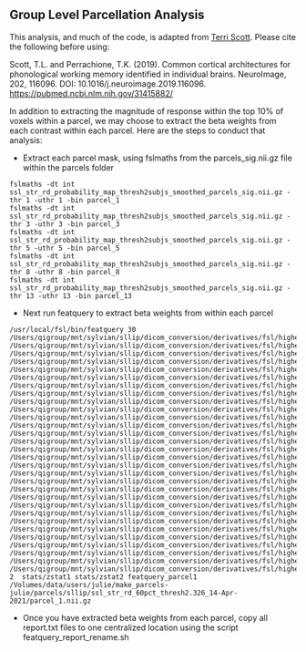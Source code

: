 ## Group Level Parcellation Analysis
This analysis, and much of the code, is adapted from [Terri Scott](https://github.com/tlscott/make_parcels). Please cite the following before using:

Scott, T.L. and Perrachione, T.K. (2019). Common cortical architectures for phonological working memory identified in individual brains. NeuroImage, 202, 116096. DOI: 10.1016/j.neuroimage.2019.116096.
https://pubmed.ncbi.nlm.nih.gov/31415882/

In addition to extracting the magnitude of response within the top 10% of voxels within a parcel, we may choose to extract the beta weights from each contrast within each parcel. Here are the steps to conduct that analysis:
- Extract each parcel mask, using fslmaths from the parcels_sig.nii.gz file within the parcels folder
```
fslmaths -dt int ssl_str_rd_probability_map_thresh2subjs_smoothed_parcels_sig.nii.gz -thr 1 -uthr 1 -bin parcel_1
fslmaths -dt int ssl_str_rd_probability_map_thresh2subjs_smoothed_parcels_sig.nii.gz -thr 3 -uthr 3 -bin parcel_3
fslmaths -dt int ssl_str_rd_probability_map_thresh2subjs_smoothed_parcels_sig.nii.gz -thr 5 -uthr 5 -bin parcel_5
fslmaths -dt int ssl_str_rd_probability_map_thresh2subjs_smoothed_parcels_sig.nii.gz -thr 8 -uthr 8 -bin parcel_8
fslmaths -dt int ssl_str_rd_probability_map_thresh2subjs_smoothed_parcels_sig.nii.gz -thr 13 -uthr 13 -bin parcel_13
```
- Next run featquery to extract beta weights from within each parcel
```
/usr/local/fsl/bin/featquery 30 /Users/qigroup/mnt/sylvian/sllip/dicom_conversion/derivatives/fsl/higherlevelanalysis/sllip_001/ASL.gfeat/cope2.feat /Users/qigroup/mnt/sylvian/sllip/dicom_conversion/derivatives/fsl/higherlevelanalysis/sllip_002/ASL.gfeat/cope2.feat /Users/qigroup/mnt/sylvian/sllip/dicom_conversion/derivatives/fsl/higherlevelanalysis/sllip_005/ASL.gfeat/cope2.feat /Users/qigroup/mnt/sylvian/sllip/dicom_conversion/derivatives/fsl/higherlevelanalysis/sllip_006/ASL.gfeat/cope2.feat /Users/qigroup/mnt/sylvian/sllip/dicom_conversion/derivatives/fsl/higherlevelanalysis/sllip_007/ASL.gfeat/cope2.feat /Users/qigroup/mnt/sylvian/sllip/dicom_conversion/derivatives/fsl/higherlevelanalysis/sllip_008/ASL.gfeat/cope2.feat /Users/qigroup/mnt/sylvian/sllip/dicom_conversion/derivatives/fsl/higherlevelanalysis/sllip_009/ASL.gfeat/cope2.feat /Users/qigroup/mnt/sylvian/sllip/dicom_conversion/derivatives/fsl/higherlevelanalysis/sllip_011/ASL.gfeat/cope2.feat /Users/qigroup/mnt/sylvian/sllip/dicom_conversion/derivatives/fsl/higherlevelanalysis/sllip_013/ASL.gfeat/cope2.feat /Users/qigroup/mnt/sylvian/sllip/dicom_conversion/derivatives/fsl/higherlevelanalysis/sllip_014/ASL.gfeat/cope2.feat /Users/qigroup/mnt/sylvian/sllip/dicom_conversion/derivatives/fsl/higherlevelanalysis/sllip_016/ASL.gfeat/cope2.feat /Users/qigroup/mnt/sylvian/sllip/dicom_conversion/derivatives/fsl/higherlevelanalysis/sllip_019/ASL.gfeat/cope2.feat /Users/qigroup/mnt/sylvian/sllip/dicom_conversion/derivatives/fsl/higherlevelanalysis/sllip_023/ASL.gfeat/cope2.feat /Users/qigroup/mnt/sylvian/sllip/dicom_conversion/derivatives/fsl/higherlevelanalysis/sllip_025/ASL.gfeat/cope2.feat /Users/qigroup/mnt/sylvian/sllip/dicom_conversion/derivatives/fsl/higherlevelanalysis/sllip_026/ASL.gfeat/cope2.feat /Users/qigroup/mnt/sylvian/sllip/dicom_conversion/derivatives/fsl/higherlevelanalysis/sllip_027/ASL.gfeat/cope2.feat /Users/qigroup/mnt/sylvian/sllip/dicom_conversion/derivatives/fsl/higherlevelanalysis/sllip_029/ASL.gfeat/cope2.feat /Users/qigroup/mnt/sylvian/sllip/dicom_conversion/derivatives/fsl/higherlevelanalysis/sllip_030/ASL.gfeat/cope2.feat /Users/qigroup/mnt/sylvian/sllip/dicom_conversion/derivatives/fsl/higherlevelanalysis/sllip_037/ASL.gfeat/cope2.feat /Users/qigroup/mnt/sylvian/sllip/dicom_conversion/derivatives/fsl/higherlevelanalysis/sllip_038/ASL.gfeat/cope2.feat /Users/qigroup/mnt/sylvian/sllip/dicom_conversion/derivatives/fsl/higherlevelanalysis/sllip_039/ASL.gfeat/cope2.feat /Users/qigroup/mnt/sylvian/sllip/dicom_conversion/derivatives/fsl/higherlevelanalysis/sllip_046/ASL.gfeat/cope2.feat /Users/qigroup/mnt/sylvian/sllip/dicom_conversion/derivatives/fsl/higherlevelanalysis/sllip_047/ASL.gfeat/cope2.feat /Users/qigroup/mnt/sylvian/sllip/dicom_conversion/derivatives/fsl/higherlevelanalysis/sllip_049/ASL.gfeat/cope2.feat /Users/qigroup/mnt/sylvian/sllip/dicom_conversion/derivatives/fsl/higherlevelanalysis/sllip_050/ASL.gfeat/cope2.feat /Users/qigroup/mnt/sylvian/sllip/dicom_conversion/derivatives/fsl/higherlevelanalysis/sllip_051/ASL.gfeat/cope2.feat /Users/qigroup/mnt/sylvian/sllip/dicom_conversion/derivatives/fsl/higherlevelanalysis/sllip_054/ASL.gfeat/cope2.feat /Users/qigroup/mnt/sylvian/sllip/dicom_conversion/derivatives/fsl/higherlevelanalysis/sllip_060/ASL.gfeat/cope2.feat /Users/qigroup/mnt/sylvian/sllip/dicom_conversion/derivatives/fsl/higherlevelanalysis/sllip_061/ASL.gfeat/cope2.feat /Users/qigroup/mnt/sylvian/sllip/dicom_conversion/derivatives/fsl/higherlevelanalysis/sllip_064/ASL.gfeat/cope2.feat 2  stats/zstat1 stats/zstat2 featquery_parcel1 /Volumes/data/users/julie/make_parcels-julie/parcels/sllip/ssl_str_rd_60pct_thresh2.326_14-Apr-2021/parcel_1.nii.gz
```
- Once you have extracted beta weights from each parcel, copy all report.txt files to one centralized location using the script featquery_report_rename.sh

